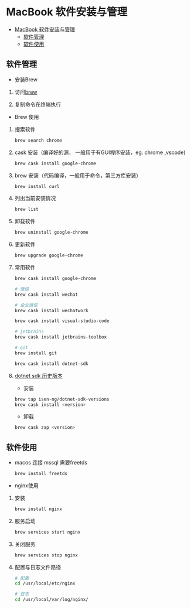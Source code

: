 # MacBook 软件安装与管理

- [MacBook 软件安装与管理](#macbook-软件安装与管理)
  - [软件管理](#软件管理)
  - [软件使用](#软件使用)

## 软件管理

- 安装Brew

1. 访问[brew](https://brew.sh)

2. 复制命令在终端执行

- Brew 使用

1. 搜索软件

    ```bash
    brew search chrome
    ```

2. cask 安装（编译好的源， 一般用于有GUI程序安装，eg. chrome ,vscode)

    ```bash
    brew cask install google-chrome
    ```

3. brew 安装（代码编译，一般用于命令，第三方库安装）

    ```bash
    brew install curl
    ```

4. 列出当前安装情况

    ```bash
    brew list
    ```

5. 卸载软件

    ```bash
    brew uninstall google-chrome
    ```

6. 更新软件

    ```bash
    brew upgrade google-chrome
    ```

7. 常用软件

    ```bash
    brew cask install google-chrome

    # 微信
    brew cask install wechat

    # 企业微信
    brew cask install wechatwork

    brew cask install visual-studio-code

    # jetbrains
    brew cask install jetbrains-toolbox

    # git
    brew install git

    brew cask install dotnet-sdk

    ```

8. [dotnet sdk 历史版本](https://github.com/isen-ng/homebrew-dotnet-sdk-versions)

    - 安装  

    ```bash
    brew tap isen-ng/dotnet-sdk-versions
    brew cask install <version>
    ```

    - 卸载

    ```bash
    brew cask zap <version>
    ```

## 软件使用

- macos 连接 mssql 需要freetds

    ```bash
    brew install freetds
    ```

- nginx使用

1. 安装

    ```bash
    brew install nginx
    ```

2. 服务启动

    ```bash
    brew services start nginx
    ```

3. 关闭服务

    ```bash
    brew services stop nginx
    ```

4. 配置与日志文件路径

    ```bash
    # 配置
    cd /usr/local/etc/nginx

    # 日志
    cd /usr/local/var/log/nginx/
    ```